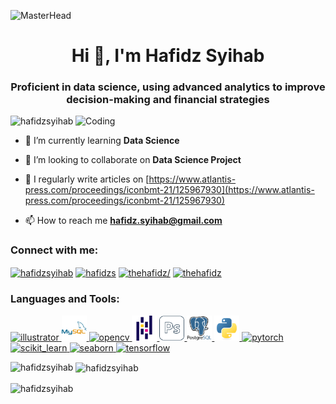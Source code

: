 ![MasterHead](https://indusuni.ac.in/uploads/blogs/iite/Understanding%20the%20Hype%20Around%20Machine%20Learning.gif)
<h1 align="center">Hi 👋, I'm Hafidz Syihab</h1>
<h3 align="center">Proficient in data science, using advanced analytics to improve decision-making and financial strategies</h3>
<img align="right" alt="Coding" width="400" src="https://guruprasad.codes/_ipx/w_750,q_75/%2F_next%2Fstatic%2Fmedia%2Fcoder.41289687.gif">


<p align="left"> <img src="https://komarev.com/ghpvc/?username=hafidzsyihab&label=Profile%20views&color=0e75b6&style=flat" alt="hafidzsyihab" /> </p>

- 🌱 I’m currently learning **Data Science**

- 👯 I’m looking to collaborate on **Data Science Project**

- 📝 I regularly write articles on [https://www.atlantis-press.com/proceedings/iconbmt-21/125967930](https://www.atlantis-press.com/proceedings/iconbmt-21/125967930)

- 📫 How to reach me **hafidz.syihab@gmail.com**

<h3 align="left">Connect with me:</h3>
<p align="left">
<a href="https://linkedin.com/in/hafidzsyihab" target="blank"><img align="center" src="https://raw.githubusercontent.com/rahuldkjain/github-profile-readme-generator/master/src/images/icons/Social/linked-in-alt.svg" alt="hafidzsyihab" height="30" width="40" /></a>
<a href="https://kaggle.com/hafidzs" target="blank"><img align="center" src="https://raw.githubusercontent.com/rahuldkjain/github-profile-readme-generator/master/src/images/icons/Social/kaggle.svg" alt="hafidzs" height="30" width="40" /></a>
<a href="https://fb.com/thehafidz/" target="blank"><img align="center" src="https://raw.githubusercontent.com/rahuldkjain/github-profile-readme-generator/master/src/images/icons/Social/facebook.svg" alt="thehafidz/" height="30" width="40" /></a>
<a href="https://instagram.com/thehafidz" target="blank"><img align="center" src="https://raw.githubusercontent.com/rahuldkjain/github-profile-readme-generator/master/src/images/icons/Social/instagram.svg" alt="thehafidz" height="30" width="40" /></a>
</p>

<h3 align="left">Languages and Tools:</h3>
<p align="left"> <a href="https://www.adobe.com/in/products/illustrator.html" target="_blank" rel="noreferrer"> <img src="https://www.vectorlogo.zone/logos/adobe_illustrator/adobe_illustrator-icon.svg" alt="illustrator" width="40" height="40"/> </a> <a href="https://www.mysql.com/" target="_blank" rel="noreferrer"> <img src="https://raw.githubusercontent.com/devicons/devicon/master/icons/mysql/mysql-original-wordmark.svg" alt="mysql" width="40" height="40"/> </a> <a href="https://opencv.org/" target="_blank" rel="noreferrer"> <img src="https://www.vectorlogo.zone/logos/opencv/opencv-icon.svg" alt="opencv" width="40" height="40"/> </a> <a href="https://pandas.pydata.org/" target="_blank" rel="noreferrer"> <img src="https://raw.githubusercontent.com/devicons/devicon/2ae2a900d2f041da66e950e4d48052658d850630/icons/pandas/pandas-original.svg" alt="pandas" width="40" height="40"/> </a> <a href="https://www.photoshop.com/en" target="_blank" rel="noreferrer"> <img src="https://raw.githubusercontent.com/devicons/devicon/master/icons/photoshop/photoshop-line.svg" alt="photoshop" width="40" height="40"/> </a> <a href="https://www.postgresql.org" target="_blank" rel="noreferrer"> <img src="https://raw.githubusercontent.com/devicons/devicon/master/icons/postgresql/postgresql-original-wordmark.svg" alt="postgresql" width="40" height="40"/> </a> <a href="https://www.python.org" target="_blank" rel="noreferrer"> <img src="https://raw.githubusercontent.com/devicons/devicon/master/icons/python/python-original.svg" alt="python" width="40" height="40"/> </a> <a href="https://pytorch.org/" target="_blank" rel="noreferrer"> <img src="https://www.vectorlogo.zone/logos/pytorch/pytorch-icon.svg" alt="pytorch" width="40" height="40"/> </a> <a href="https://scikit-learn.org/" target="_blank" rel="noreferrer"> <img src="https://upload.wikimedia.org/wikipedia/commons/0/05/Scikit_learn_logo_small.svg" alt="scikit_learn" width="40" height="40"/> </a> <a href="https://seaborn.pydata.org/" target="_blank" rel="noreferrer"> <img src="https://seaborn.pydata.org/_images/logo-mark-lightbg.svg" alt="seaborn" width="40" height="40"/> </a> <a href="https://www.tensorflow.org" target="_blank" rel="noreferrer"> <img src="https://www.vectorlogo.zone/logos/tensorflow/tensorflow-icon.svg" alt="tensorflow" width="40" height="40"/> </a> </p>

<p><img align="left" src="https://github-readme-stats.vercel.app/api/top-langs?username=hafidzsyihab&show_icons=true&locale=en&layout=compact" alt="hafidzsyihab" /></p>

<p>&nbsp;<img align="center" src="https://github-readme-stats.vercel.app/api?username=hafidzsyihab&show_icons=true&locale=en" alt="hafidzsyihab" /></p>

<p><img align="center" src="https://github-readme-streak-stats.herokuapp.com/?user=hafidzsyihab&" alt="hafidzsyihab" /></p>
